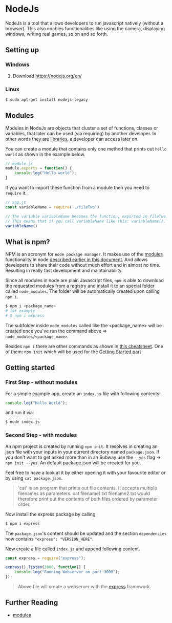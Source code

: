 # NodeJs

NodeJs is a tool that allows developers to run javascript natively (without a browser). This also enables functionalities like using the camera, displaying windows, writing real games, so on and so forth.

## Setting up
### Windows
1. Download https://nodejs.org/en/

### Linux
```sh
$ sudo apt-get install nodejs-legacy
```

## Modules
Modules in NodeJs are objects that cluster a set of functions, classes or variables, that later can be used (via requiring) by another developer.
In other words they are [libraries][libraries], a developer can access later on.

You can create a module that contains only one method that prints out `hello world` as shown in the example below.

```javascript
// module.js
module.exports = function() {
    console.log("Hello world");
}

```

If you want to import these function from a module then you need to `require` it.

```javascript
// app.js
const variableName = require('./fileTwo')

// The variable variableName becomes the function, exported in fileTwo.js
// This means that if you call variableName like this: variableName(). The program will print "Hello World"
variableName()
```

## What is npm?
NPM is an acronym for `node package manager`. It makes use of the [modules](#modules) functionality in node [described earlier in this document](#modules). And allows developers to share their code without much effort and in almost no time. Resulting in really fast development and maintainability.

Since all modules in node are plain Javascript files, `npm` is able to download the requested modules from a registry and install it to an special folder called `node_modules`.
The folder will be automatically created upon calling `npm i`.

```sh
$ npm i <package_name>
# for example
# $ npm i express
```

The subfolder inside `node_modules` called like the <package_name> will be created once you've run the command above => `node_modules/<package_name>`.

Besides `npm i` there are other commands as shown in [this cheatsheet][npm-cheatsheet]. One of them: `npm init` which will be used for the [Getting Started part](#getting-started)

## Getting started

### First Step - without modules
For a simple example app, create an `index.js` file with following contents:
```javascript
console.log("Hello World");
```

and run it via:
```sh
$ node index.js
```

### Second Step - with modules
An npm project is created by running `npm init`. It resolves in creating an json file with your inputs in your current directory named `package.json`. If you don't want to get asked more than in an Subway use the `--yes` flag -> `npm init --yes`. An default package.json will be created for you.

Feel free to have a look at it by either opening it with your favourite editor or by using `cat package.json`.

> 'cat' is an program that prints out file contents. It accepts multiple filenames as parameters.
> cat filename1.txt filename2.txt would therefore print out the contents of both files ordered by parameter order.

Now install the express package by calling
```sh
$ npm i express
```

The `package.json`'s content should be updated and the section `dependencies` now contains `"express": "VERSION_HERE"`.

Now create a file called `index.js` and append following content.
```javascript
const express = require("express");

express().listen(3000, function() {
    console.log("Running Webserver on port 3000");
});
```
> Above file will create a webserver with the [express][express] framework.

## Further Reading
- [modules][tutorials-teacher-node-modules]

[tutorials-teacher-node-modules]: https://www.tutorialsteacher.com/nodejs/nodejs-modules
[npm-cheatsheet]: https://devhints.io/npm
[express]: https://github.com/express/express
[libraries]: https://en.wikipedia.org/wiki/Library_(computing)
